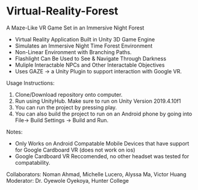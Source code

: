 # Virtual-Reality-Forest 
A Maze-Like VR Game Set in an Immersive Night Forest
- Virtual Reality Application Built in Unity 3D Game Engine 
- Simulates an Immersive Night Time Forest Environment 
- Non-Linear Environment with Branching Paths. 
- Flashlight Can Be Used to See & Navigate Through Darkness
- Muliple Interactable NPCs and Other Interactable Objectives
- Uses GAZE -> a Unity Plugin to support interaction with Google VR. 

Usage Instructions:
1. Clone/Download repository onto computer.
2. Run using UnityHub. Make sure to run on Unity Version 2019.4.10f1
3. You can run the project by pressing play.
4. You can also build the project to run on an Android phone by going into File-> Build Settings -> Build and Run.

Notes: 
- Only Works on Android Compatable Mobile Devices that have support for Google Cardboard VR (does not work on ios)
- Google Cardboard VR Reccomended, no other headset was tested for compatability. 

Collaborators: Noman Ahmad, Michelle Lucero, Alyssa Ma, Victor Huang
Moderator: Dr. Oyewole Oyekoya, Hunter College
